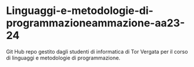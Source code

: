# Linguaggi-e-metodologie-di-programmazioneammazione-aa23-24
Git Hub repo gestito dagli studenti di informatica di Tor Vergata per il corso di linguaggi e metodologie di programmazione.
